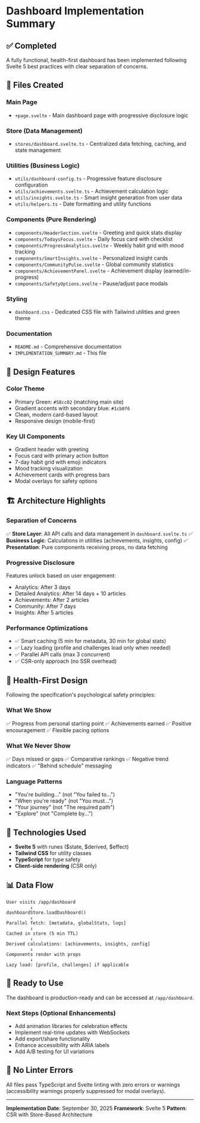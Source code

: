 # Dashboard Implementation Summary

## ✅ Completed

A fully functional, health-first dashboard has been implemented following Svelte 5 best practices with clear separation of concerns.

## 📁 Files Created

### Main Page
- `+page.svelte` - Main dashboard page with progressive disclosure logic

### Store (Data Management)
- `stores/dashboard.svelte.ts` - Centralized data fetching, caching, and state management

### Utilities (Business Logic)
- `utils/dashboard-config.ts` - Progressive feature disclosure configuration
- `utils/achievements.svelte.ts` - Achievement calculation logic
- `utils/insights.svelte.ts` - Smart insight generation from user data
- `utils/helpers.ts` - Date formatting and utility functions

### Components (Pure Rendering)
- `components/HeaderSection.svelte` - Greeting and quick stats display
- `components/TodaysFocus.svelte` - Daily focus card with checklist
- `components/ProgressAnalytics.svelte` - Weekly habit grid with mood tracking
- `components/SmartInsights.svelte` - Personalized insight cards
- `components/CommunityPulse.svelte` - Global community statistics
- `components/AchievementPanel.svelte` - Achievement display (earned/in-progress)
- `components/SafetyOptions.svelte` - Pause/adjust pace modals

### Styling
- `dashboard.css` - Dedicated CSS file with Tailwind utilities and green theme

### Documentation
- `README.md` - Comprehensive documentation
- `IMPLEMENTATION_SUMMARY.md` - This file

## 🎨 Design Features

### Color Theme
- Primary Green: `#58cc02` (matching main site)
- Gradient accents with secondary blue: `#1cb0f6`
- Clean, modern card-based layout
- Responsive design (mobile-first)

### Key UI Components
- Gradient header with greeting
- Focus card with primary action button
- 7-day habit grid with emoji indicators
- Mood tracking visualization
- Achievement cards with progress bars
- Modal overlays for safety options

## 🏗️ Architecture Highlights

### Separation of Concerns
✅ **Store Layer**: All API calls and data management in `dashboard.svelte.ts`
✅ **Business Logic**: Calculations in utilities (achievements, insights, config)
✅ **Presentation**: Pure components receiving props, no data fetching

### Progressive Disclosure
Features unlock based on user engagement:
- Analytics: After 3 days
- Detailed Analytics: After 14 days + 10 articles
- Achievements: After 2 articles
- Community: After 7 days
- Insights: After 5 articles

### Performance Optimizations
- ✅ Smart caching (5 min for metadata, 30 min for global stats)
- ✅ Lazy loading (profile and challenges load only when needed)
- ✅ Parallel API calls (max 3 concurrent)
- ✅ CSR-only approach (no SSR overhead)

## 🧠 Health-First Design

Following the specification's psychological safety principles:

### What We Show
✅ Progress from personal starting point
✅ Achievements earned
✅ Positive encouragement
✅ Flexible pacing options

### What We Never Show
✅ Days missed or gaps
✅ Comparative rankings
✅ Negative trend indicators
✅ "Behind schedule" messaging

### Language Patterns
- "You're building..." (not "You failed to...")
- "When you're ready" (not "You must...")
- "Your journey" (not "The required path")
- "Explore" (not "Complete by...")

## 🔧 Technologies Used

- **Svelte 5** with runes ($state, $derived, $effect)
- **Tailwind CSS** for utility classes
- **TypeScript** for type safety
- **Client-side rendering** (CSR only)

## 📊 Data Flow

```
User visits /app/dashboard
         ↓
dashboardStore.loadDashboard()
         ↓
Parallel fetch: [metadata, globalStats, logs]
         ↓
Cached in store (5 min TTL)
         ↓
Derived calculations: [achievements, insights, config]
         ↓
Components render with props
         ↓
Lazy load: [profile, challenges] if applicable
```

## 🎯 Ready to Use

The dashboard is production-ready and can be accessed at `/app/dashboard`.

### Next Steps (Optional Enhancements)
- Add animation libraries for celebration effects
- Implement real-time updates with WebSockets
- Add export/share functionality
- Enhance accessibility with ARIA labels
- Add A/B testing for UI variations

## 📝 No Linter Errors

All files pass TypeScript and Svelte linting with zero errors or warnings (accessibility warnings properly suppressed for modal overlays).

---

**Implementation Date**: September 30, 2025
**Framework**: Svelte 5
**Pattern**: CSR with Store-Based Architecture
